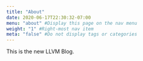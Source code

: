```yaml
---
title: "About"
date: 2020-06-17T22:30:32-07:00
menu: "about" #Display this page on the nav menu
weight: "1" #Right-most nav item
meta: "false" #Do not display tags or categories
---
```


This is the new LLVM Blog.
